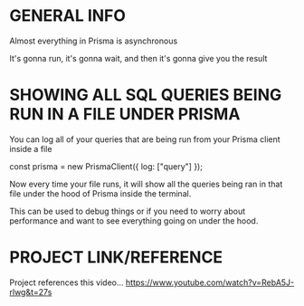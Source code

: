 
# GENERAL INFO
Almost everything in Prisma is asynchronous

It's gonna run, it's gonna wait, and then it's gonna give you the result

# SHOWING ALL SQL QUERIES BEING RUN IN A FILE UNDER PRISMA
You can log all of your queries that are being run from your Prisma client inside a file

const prisma = new PrismaClient({ log: ["query"] });

Now every time your file runs, it will show all the queries being ran in that file under the hood of Prisma inside the terminal.

This can be used to debug things or if you need to worry about performance and want to see everything going on under the hood.

# PROJECT LINK/REFERENCE
Project references this video...
https://www.youtube.com/watch?v=RebA5J-rlwg&t=27s